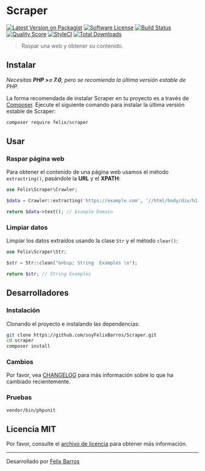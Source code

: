 # Scraper

[![Latest Version on Packagist](https://img.shields.io/packagist/v/felix/scraper.svg?style=flat-square)](https://packagist.org/packages/felix/scraper)
[![Software License](https://img.shields.io/badge/license-MIT-brightgreen.svg?style=flat-square)](LICENSE.md)
[![Build Status](https://img.shields.io/travis/soyFelixBarros/Scraper/master.svg?style=flat-square)](https://travis-ci.org/soyFelixBarros/Scraper)
[![Quality Score](https://img.shields.io/scrutinizer/g/soyFelixBarros/Scraper.svg?style=flat-square)](https://scrutinizer-ci.com/g/soyFelixBarros/Scraper)
[![StyleCI](https://styleci.io/repos/102618762/shield)](https://styleci.io/repos/102618762)
[![Total Downloads](https://img.shields.io/packagist/dt/felix/scraper.svg?style=flat-square)](https://packagist.org/packages/felix/scraper)

> Raspar una web y obtener su contenido.

## Instalar

*Necesitas **PHP >= 7.0**, pero se recomienda la última versión estable de PHP.*

La forma recomendada de instalar Scraper en tu proyecto es a través de [Composer](https://getcomposer.org/). Ejecute el siguiente comando para instalar la última versión estable de Scraper:

```bash
composer require felix/scraper
```

## Usar

### Raspar página web

Para obtener el contenido de una página web usamos el método `extractring()`, pasándole la **URL** y el **XPATH**:

```php
use Felix\Scraper\Crawler;

$data = Crawler::extracting('https://example.com', '//html/body/div/h1')

return $data->text(); // Example Domain
```

### Limpiar datos

Limpiar los datos extraídos usando la clase `Str` y el método `clear()`:

```php
use Felix\Scraper\Str;

$str = Str::clean("&nbsp; String  Examples \n");

return $str; // String Examples
```

## Desarrolladores

### Instalación

Clonando el proyecto e instalando las dependencias:

```bash
git clone https://github.com/soyFelixBarros/Scraper.git
cd scraper
composer install
```

### Cambios

Por favor, vea [CHANGELOG](CHANGELOG.md) para más información sobre lo que ha cambiado recientemente.

### Pruebas

```bash
vendor/bin/phpunit
```

## Licencia MIT

Por favor, consulte el [archivo de licencia](LICENSE.md) para obtener más información.

------

Desarrollado por [Felix Barros](https://twitter.com/soyFelixBarros)